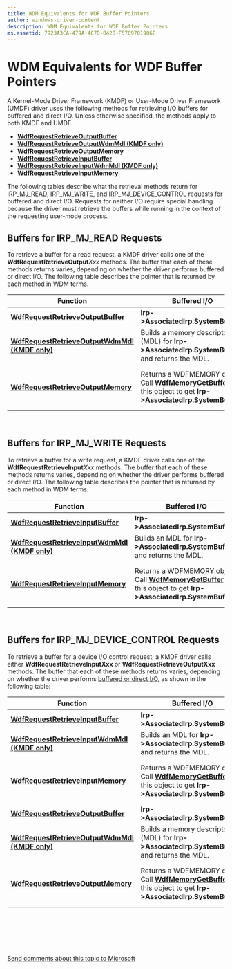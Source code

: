 ```yaml
---
title: WDM Equivalents for WDF Buffer Pointers
author: windows-driver-content
description: WDM Equivalents for WDF Buffer Pointers
ms.assetid: 7923A3CA-479A-4C7D-B428-F57C9701906E
---
```


# WDM Equivalents for WDF Buffer Pointers


A Kernel-Mode Driver Framework (KMDF) or User-Mode Driver Framework (UMDF) driver uses the following methods for retrieving I/O buffers for buffered and direct I/O. Unless otherwise specified, the methods apply to both KMDF and UMDF.

-   [**WdfRequestRetrieveOutputBuffer**](https://msdn.microsoft.com/library/windows/hardware/ff550018)
-   [**WdfRequestRetrieveOutputWdmMdl (KMDF only)**](https://msdn.microsoft.com/library/windows/hardware/ff550021)
-   [**WdfRequestRetrieveOutputMemory**](https://msdn.microsoft.com/library/windows/hardware/ff550019)
-   [**WdfRequestRetrieveInputBuffer**](https://msdn.microsoft.com/library/windows/hardware/ff550014)
-   [**WdfRequestRetrieveInputWdmMdl (KMDF only)**](https://msdn.microsoft.com/library/windows/hardware/ff550016)
-   [**WdfRequestRetrieveInputMemory**](https://msdn.microsoft.com/library/windows/hardware/ff550015)

The following tables describe what the retrieval methods return for IRP\_MJ\_READ, IRP\_MJ\_WRITE, and IRP\_MJ\_DEVICE\_CONTROL requests for buffered and direct I/O. Requests for neither I/O require special handling because the driver must retrieve the buffers while running in the context of the requesting user-mode process.

## <a href="" id="read"></a>Buffers for IRP\_MJ\_READ Requests


To retrieve a buffer for a read request, a KMDF driver calls one of the **WdfRequestRetrieveOutput***Xxx* methods. The buffer that each of these methods returns varies, depending on whether the driver performs buffered or direct I/O. The following table describes the pointer that is returned by each method in WDM terms.

| Function                                                                             | Buffered I/O                                                                                                                                    | Direct I/O                                                                                                                                                                                                |
|--------------------------------------------------------------------------------------|-------------------------------------------------------------------------------------------------------------------------------------------------|-----------------------------------------------------------------------------------------------------------------------------------------------------------------------------------------------------------|
| [**WdfRequestRetrieveOutputBuffer**](https://msdn.microsoft.com/library/windows/hardware/ff550018)             | **Irp-&gt;AssociatedIrp.SystemBuffer**                                                                                                          | [**MmGetSystemAddressForMdlSafe**](https://msdn.microsoft.com/library/windows/hardware/ff554559) (**Irp-&gt;MdlAddress**)                                                                                                          |
| [**WdfRequestRetrieveOutputWdmMdl (KMDF only)**](https://msdn.microsoft.com/library/windows/hardware/ff550021) | Builds a memory descriptor list (MDL) for **Irp-&gt;AssociatedIrp.SystemBuffer** and returns the MDL.                                           | **Irp-&gt;MdlAddress**                                                                                                                                                                                    |
| [**WdfRequestRetrieveOutputMemory**](https://msdn.microsoft.com/library/windows/hardware/ff550019)             | Returns a WDFMEMORY object. Call [**WdfMemoryGetBuffer**](https://msdn.microsoft.com/library/windows/hardware/ff548715) on this object to get **Irp-&gt;AssociatedIrp.SystemBuffer**. | Returns a WDFMEMORY object. Call [**WdfMemoryGetBuffer**](https://msdn.microsoft.com/library/windows/hardware/ff548715) on this object to get [**MmGetSystemAddressForMdlSafe**](https://msdn.microsoft.com/library/windows/hardware/ff554559) (**Irp-&gt;MdlAddress**). |

 

## <a href="" id="write"></a>Buffers for IRP\_MJ\_WRITE Requests


To retrieve a buffer for a write request, a KMDF driver calls one of the **WdfRequestRetrieveInput***Xxx* methods. The buffer that each of these methods returns varies, depending on whether the driver performs buffered or direct I/O. The following table describes the pointer that is returned by each method in WDM terms.

| Function                                                                           | Buffered I/O                                                                                                                                    | Direct I/O                                                                                                                                                                                                |
|------------------------------------------------------------------------------------|-------------------------------------------------------------------------------------------------------------------------------------------------|-----------------------------------------------------------------------------------------------------------------------------------------------------------------------------------------------------------|
| [**WdfRequestRetrieveInputBuffer**](https://msdn.microsoft.com/library/windows/hardware/ff550014)             | **Irp-&gt;AssociatedIrp.SystemBuffer**                                                                                                          | [**MmGetSystemAddressForMdlSafe**](https://msdn.microsoft.com/library/windows/hardware/ff554559) (**Irp-&gt;MdlAddress**)                                                                                                          |
| [**WdfRequestRetrieveInputWdmMdl (KMDF only)**](https://msdn.microsoft.com/library/windows/hardware/ff550016) | Builds an MDL for **Irp-&gt;AssociatedIrp.SystemBuffer** and returns the MDL.                                                                   | **Irp-&gt;MdlAddress**                                                                                                                                                                                    |
| [**WdfRequestRetrieveInputMemory**](https://msdn.microsoft.com/library/windows/hardware/ff550015)             | Returns a WDFMEMORY object. Call [**WdfMemoryGetBuffer**](https://msdn.microsoft.com/library/windows/hardware/ff548715) on this object to get **Irp-&gt;AssociatedIrp.SystemBuffer**. | Returns a WDFMEMORY object. Call [**WdfMemoryGetBuffer**](https://msdn.microsoft.com/library/windows/hardware/ff548715) on this object to get [**MmGetSystemAddressForMdlSafe**](https://msdn.microsoft.com/library/windows/hardware/ff554559) (**Irp-&gt;MdlAddress**). |

 

## <a href="" id="device-control"></a>Buffers for IRP\_MJ\_DEVICE\_CONTROL Requests


To retrieve a buffer for a device I/O control request, a KMDF driver calls either **WdfRequestRetrieveInputXxx** or **WdfRequestRetrieveOutputXxx** methods. The buffer that each of these methods returns varies, depending on whether the driver performs [buffered or direct I/O](https://msdn.microsoft.com/library/windows/hardware/ff540701), as shown in the following table:

| Function                                                                             | Buffered I/O                                                                                                                                    | Direct I/O                                                                                                                                                                                                |
|--------------------------------------------------------------------------------------|-------------------------------------------------------------------------------------------------------------------------------------------------|-----------------------------------------------------------------------------------------------------------------------------------------------------------------------------------------------------------|
| [**WdfRequestRetrieveInputBuffer**](https://msdn.microsoft.com/library/windows/hardware/ff550014)               | **Irp-&gt;AssociatedIrp.SystemBuffer**                                                                                                          | [**MmGetSystemAddressForMdlSafe**](https://msdn.microsoft.com/library/windows/hardware/ff554559) (**Irp-&gt;MdlAddress**)                                                                                                          |
| [**WdfRequestRetrieveInputWdmMdl (KMDF only)**](https://msdn.microsoft.com/library/windows/hardware/ff550016)   | Builds an MDL for **Irp-&gt;AssociatedIrp.SystemBuffer** and returns the MDL.                                                                   | Builds an MDL for **Irp-&gt;AssociatedIrp.SystemBuffer** and returns the MDL.                                                                                                                             |
| [**WdfRequestRetrieveInputMemory**](https://msdn.microsoft.com/library/windows/hardware/ff550015)               | Returns a WDFMEMORY object. Call [**WdfMemoryGetBuffer**](https://msdn.microsoft.com/library/windows/hardware/ff548715) on this object to get **Irp-&gt;AssociatedIrp.SystemBuffer**. | Returns a WDFMEMORY object. Call [**WdfMemoryGetBuffer**](https://msdn.microsoft.com/library/windows/hardware/ff548715) on this object to get [**MmGetSystemAddressForMdlSafe**](https://msdn.microsoft.com/library/windows/hardware/ff554559) (**Irp-&gt;MdlAddress**). |
| [**WdfRequestRetrieveOutputBuffer**](https://msdn.microsoft.com/library/windows/hardware/ff550018)             | **Irp-&gt;AssociatedIrp.SystemBuffer**                                                                                                          | [**MmGetSystemAddressForMdlSafe**](https://msdn.microsoft.com/library/windows/hardware/ff554559) (**Irp-&gt;MdlAddress**)                                                                                                          |
| [**WdfRequestRetrieveOutputWdmMdl (KMDF only)**](https://msdn.microsoft.com/library/windows/hardware/ff550021) | Builds a memory descriptor list (MDL) for **Irp-&gt;AssociatedIrp.SystemBuffer** and returns the MDL.                                           | **Irp-&gt;MdlAddress**                                                                                                                                                                                    |
| [**WdfRequestRetrieveOutputMemory**](https://msdn.microsoft.com/library/windows/hardware/ff550019)             | Returns a WDFMEMORY object. Call [**WdfMemoryGetBuffer**](https://msdn.microsoft.com/library/windows/hardware/ff548715) on this object to get **Irp-&gt;AssociatedIrp.SystemBuffer**. | Returns a WDFMEMORY object. Call [**WdfMemoryGetBuffer**](https://msdn.microsoft.com/library/windows/hardware/ff548715) on this object to get [**MmGetSystemAddressForMdlSafe**](https://msdn.microsoft.com/library/windows/hardware/ff554559) (**Irp-&gt;MdlAddress**). |

 

 

 

[Send comments about this topic to Microsoft](mailto:wsddocfb@microsoft.com?subject=Documentation%20feedback%20%5Bwdf\wdf%5D:%20WDM%20Equivalents%20for%20WDF%20Buffer%20Pointers%20%20RELEASE:%20%284/5/2016%29&body=%0A%0APRIVACY%20STATEMENT%0A%0AWe%20use%20your%20feedback%20to%20improve%20the%20documentation.%20We%20don't%20use%20your%20email%20address%20for%20any%20other%20purpose,%20and%20we'll%20remove%20your%20email%20address%20from%20our%20system%20after%20the%20issue%20that%20you're%20reporting%20is%20fixed.%20While%20we're%20working%20to%20fix%20this%20issue,%20we%20might%20send%20you%20an%20email%20message%20to%20ask%20for%20more%20info.%20Later,%20we%20might%20also%20send%20you%20an%20email%20message%20to%20let%20you%20know%20that%20we've%20addressed%20your%20feedback.%0A%0AFor%20more%20info%20about%20Microsoft's%20privacy%20policy,%20see%20http://privacy.microsoft.com/default.aspx. "Send comments about this topic to Microsoft")




